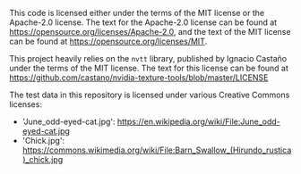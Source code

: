 This code is licensed either under the terms of the MIT license or
the Apache-2.0 license. The text for the Apache-2.0 license can be
found at https://opensource.org/licenses/Apache-2.0, and the text of
the MIT license can be found at https://opensource.org/licenses/MIT.

This project heavily relies on the `nvtt` library, published by Ignacio
Castaño under the terms of the MIT license. The text for this license
can be found at https://github.com/castano/nvidia-texture-tools/blob/master/LICENSE

The test data in this repository is licensed under various Creative Commons licenses:

* 'June_odd-eyed-cat.jpg': https://en.wikipedia.org/wiki/File:June_odd-eyed-cat.jpg
* 'Chick.jpg': https://commons.wikimedia.org/wiki/File:Barn_Swallow_(Hirundo_rustica)_chick.jpg
